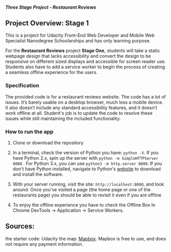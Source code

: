 
#### _Three Stage Project - Restaurant Reviews_

## Project Overview: Stage 1

This is a project for Udacity Front-End Web Developer and Mobile Web Specialist Nanodegree Schoolarships and has only learning purpose.

For the **Restaurant Reviews** project **Stage One**, students will take a static webpage design that lacks accessibility and convert the design to be responsive on different sized displays and accessible for screen reader use. Students also have to add a service worker to begin the process of creating a seamless offline experience for the users.

### Specification

The provided code is for a restaurant reviews website. The code has a lot of issues. It’s barely usable on a desktop browser, much less a mobile device. It also doesn’t include any standard accessibility features, and it doesn’t work offline at all. Student's job is to update the code to resolve these issues while still maintaining the included functionality.

### How to run the app

1. Clone or download the repository

2. In a terminal, check the version of Python you have: `python -V`. If you have Python 2.x, spin up the server with `python -m SimpleHTTPServer 8080` . For Python 3.x, you can use `python3 -m http.server 8080`. If you don't have Python installed, navigate to Python's [website](https://www.python.org/) to download and install the software.

3. With your server running, visit the site: `http://localhost:8080`, and look around. Once you've visited a page (the home page or one of the restaurants page) you should be able to revisit it even if you are offline

4. To enjoy the offline experience you have to check the Offline Box In Chrome DevTools -> Application -> Service Workers.

## Sources:

the starter code: Udacity
the map:  [Mapbox](https://www.mapbox.com/). Mapbox is free to use, and does not require any payment information.
